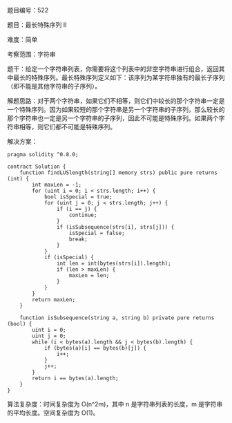 题目编号：522

题目：最长特殊序列 II

难度：简单

考察范围：字符串

题干：给定一个字符串列表，你需要将这个列表中的非空字符串进行组合，返回其中最长的特殊序列。最长特殊序列定义如下：该序列为某字符串独有的最长子序列（即不能是其他字符串的子序列）。

解题思路：对于两个字符串，如果它们不相等，则它们中较长的那个字符串一定是一个特殊序列。因为如果较短的那个字符串是另一个字符串的子序列，那么较长的那个字符串也一定是另一个字符串的子序列，因此不可能是特殊序列。如果两个字符串相等，则它们都不可能是特殊序列。

解决方案：

```solidity
pragma solidity ^0.8.0;

contract Solution {
    function findLUSlength(string[] memory strs) public pure returns (int) {
        int maxLen = -1;
        for (uint i = 0; i < strs.length; i++) {
            bool isSpecial = true;
            for (uint j = 0; j < strs.length; j++) {
                if (i == j) {
                    continue;
                }
                if (isSubsequence(strs[i], strs[j])) {
                    isSpecial = false;
                    break;
                }
            }
            if (isSpecial) {
                int len = int(bytes(strs[i]).length);
                if (len > maxLen) {
                    maxLen = len;
                }
            }
        }
        return maxLen;
    }

    function isSubsequence(string a, string b) private pure returns (bool) {
        uint i = 0;
        uint j = 0;
        while (i < bytes(a).length && j < bytes(b).length) {
            if (bytes(a)[i] == bytes(b)[j]) {
                i++;
            }
            j++;
        }
        return i == bytes(a).length;
    }
}
```

算法复杂度：时间复杂度为 O(n^2m)，其中 n 是字符串列表的长度，m 是字符串的平均长度。空间复杂度为 O(1)。
